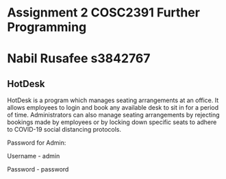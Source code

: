 
# Assignment 2 COSC2391 Further Programming

# Nabil Rusafee s3842767


HotDesk
-------------------------------------------------------------------------------------
HotDesk is a program which manages seating arrangements at an office. It allows employees to login and book any available desk to sit in for a period of time. Administrators 
can also manage seating arrangements  by rejecting bookings made by employees or by locking down specific seats to adhere to COVID-19 social distancing protocols.


Password for Admin:

Username - admin

Password - password

